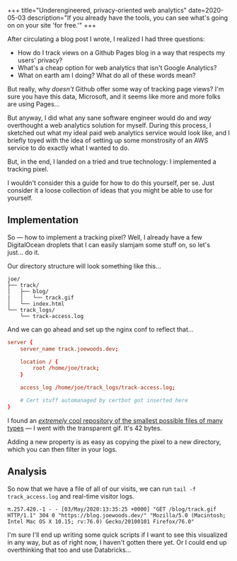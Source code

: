 +++
title="Underengineered, privacy-oriented web analytics"
date=2020-05-03
description="If you already have the tools, you can see what's going on on your site 'for free.'"
+++

After circulating a blog post I wrote, I realized I had three questions:

* How do I track views on a Github Pages blog in a way that respects my users' privacy?
* What's a cheap option for web analytics that isn't Google Analytics?
* What on earth am I doing?  What do all of these words mean?

<!-- more -->

But really, why _doesn't_ Github offer some way of tracking page views?  I'm sure you have this data, Microsoft, and it seems like more and more folks are using Pages…

But anyway, I did what any sane software engineer would do and _way_ overthought a web analytics solution for myself. During this process, I sketched out what my ideal paid web analytics service would look like, and I briefly toyed with the idea of setting up some monstrosity of an AWS service to do exactly what I wanted to do.

But, in the end, I landed on a tried and true technology:  I implemented a tracking pixel.

I wouldn't consider this a guide for how to do this yourself, per se.  Just consider it a loose collection of ideas that you might be able to use for yourself.

## Implementation

So — how to implement a tracking pixel?  Well, I already have a few DigitalOcean droplets that I can easily slamjam some stuff on, so let's just… do it.

Our directory structure will look something like this…

```
joe/
├── track/
│   ├── blog/
|   │   └── track.gif
│   └── index.html
└── track_logs/
    └── track-access.log
```

And we can go ahead and set up the nginx conf to reflect that…

```conf
server {
    server_name track.joewoods.dev;

    location / {
        root /home/joe/track;
    }

    access_log /home/joe/track_logs/track-access.log;

    # Cert stuff automanaged by certbot got inserted here
}
```

I found an [_extremely_ cool repository of the smallest possible files of many types](https://github.com/mathiasbynens/small.git) — I went with the transparent gif.  It's 42 bytes.

Adding a new property is as easy as copying the pixel to a new directory, which you can then filter in your logs.

## Analysis

So now that we have a file of all of our visits, we can run `tail -f track_access.log` and real-time visitor logs.

```log
π.257.420.-1 - - [03/May/2020:13:35:25 +0000] "GET /blog/track.gif HTTP/1.1" 304 0 "https://blog.joewoods.dev/" "Mozilla/5.0 (Macintosh; Intel Mac OS X 10.15; rv:76.0) Gecko/20100101 Firefox/76.0"
```

I'm sure I'll end up writing some quick scripts if I want to see this visualized in any way, but as of right now, I haven't gotten there yet.  Or I could end up overthinking that too and use Databricks…
